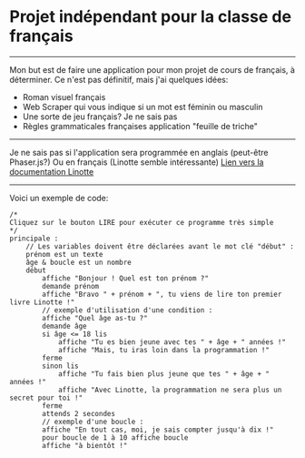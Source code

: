 # Projet indépendant pour la classe de français

***

Mon but est de faire une application pour mon projet de cours de français, à déterminer.
Ce n'est pas définitif, mais j'ai quelques idées:
+ Roman visuel français
+ Web Scraper qui vous indique si un mot est féminin ou masculin
+ Une sorte de jeu français? Je ne sais pas
+ Règles grammaticales françaises application "feuille de triche"

***

Je ne sais pas si l'application sera programmée en anglais (peut-être Phaser.js?) Ou en français (Linotte semble intéressante)
[Lien vers la documentation Linotte](http://langagelinotte.free.fr/wordpress/)

***
Voici un exemple de code:
``` linotte
/*
Cliquez sur le bouton LIRE pour exécuter ce programme très simple
*/
principale :
	// Les variables doivent être déclarées avant le mot clé "début" :
	prénom est un texte
	âge & boucle est un nombre
	début
		affiche "Bonjour ! Quel est ton prénom ?"
		demande prénom
		affiche "Bravo " + prénom + ", tu viens de lire ton premier livre Linotte !"		
		// exemple d'utilisation d'une condition :
		affiche "Quel âge as-tu ?"
		demande âge
		si âge <= 18 lis
			affiche "Tu es bien jeune avec tes " + âge + " années !"
			affiche "Mais, tu iras loin dans la programmation !"
		ferme
		sinon lis
			affiche "Tu fais bien plus jeune que tes " + âge + " années !"
			affiche "Avec Linotte, la programmation ne sera plus un secret pour toi !"
		ferme
		attends 2 secondes
		// exemple d'une boucle :
		affiche "En tout cas, moi, je sais compter jusqu'à dix !"
		pour boucle de 1 à 10 affiche boucle
		affiche "à bientôt !"
```
